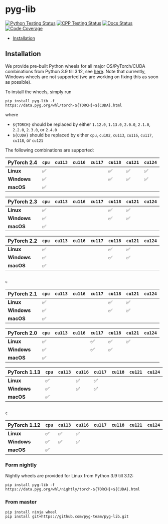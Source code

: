 [python-testing-image]: https://github.com/pyg-team/pyg-lib/actions/workflows/python_testing.yml/badge.svg
[python-testing-url]: https://github.com/pyg-team/pyg-lib/actions/workflows/python_testing.yml
[cpp-testing-image]: https://github.com/pyg-team/pyg-lib/actions/workflows/cpp_testing.yml/badge.svg
[cpp-testing-url]: https://github.com/pyg-team/pyg-lib/actions/workflows/cpp_testing.yml
[docs-image]: https://readthedocs.org/projects/pyg-lib/badge/?version=latest
[docs-url]: https://pyg-lib.readthedocs.io/en/latest/?badge=latest
[coverage-image]: https://codecov.io/gh/pyg-team/pyg-lib/branch/master/graph/badge.svg
[coverage-url]: https://codecov.io/github/pyg-team/pyg-lib?branch=master

# pyg-lib

[![Python Testing Status][python-testing-image]][python-testing-url]
[![CPP Testing Status][cpp-testing-image]][cpp-testing-url]
[![Docs Status][docs-image]][docs-url]
[![Code Coverage][coverage-image]][coverage-url]

* [Installation](#installation)

## Installation

We provide pre-built Python wheels for all major OS/PyTorch/CUDA combinations from Python 3.9 till 3.12, see [here](https://data.pyg.org/whl).
Note that currently, Windows wheels are not supported (we are working on fixing this as soon as possible).

To install the wheels, simply run

```
pip install pyg-lib -f https://data.pyg.org/whl/torch-${TORCH}+${CUDA}.html
```

where

* `${TORCH}` should be replaced by either `1.12.0`, `1.13.0`, `2.0.0`, `2.1.0`, `2.2.0`, `2.3.0`, or `2.4.0`
* `${CUDA}` should be replaced by either `cpu`, `cu102`, `cu113`, `cu116`, `cu117`, `cu118`, or `cu121`

The following combinations are supported:

| PyTorch 2.4  | `cpu` | `cu113` | `cu116` | `cu117` | `cu118` | `cu121` | `cu124` |
|--------------|-------|---------|---------|---------|---------|---------|---------|
| **Linux**    | ✅    |         |         |         | ✅      | ✅      | ✅      |
| **Windows**  | ✅    |         |         |         | ✅      | ✅      | ✅      |
| **macOS**    | ✅    |         |         |         |         |         |         |

| PyTorch 2.3  | `cpu` | `cu113` | `cu116` | `cu117` | `cu118` | `cu121` | `cu124` |
|--------------|-------|---------|---------|---------|---------|---------|---------|
| **Linux**    | ✅    |         |         |         | ✅      | ✅      |         |
| **Windows**  | ✅    |         |         |         | ✅      | ✅      |         |
| **macOS**    | ✅    |         |         |         |         |         |         |

| PyTorch 2.2  | `cpu` | `cu113` | `cu116` | `cu117` | `cu118` | `cu121` | `cu124` |
|--------------|-------|---------|---------|---------|---------|---------|---------|
| **Linux**    | ✅    |         |         |         | ✅      | ✅      |         |
| **Windows**  | ✅    |         |         |         | ✅      | ✅      |         |
| **macOS**    | ✅    |         |         |         |         |         |         |
                                                                                   c
| PyTorch 2.1  | `cpu` | `cu113` | `cu116` | `cu117` | `cu118` | `cu121` | `cu124` |
|--------------|-------|---------|---------|---------|---------|---------|---------|
| **Linux**    | ✅    |         |         |         | ✅      | ✅      |         |
| **Windows**  | ✅    |         |         |         | ✅      | ✅      |         |
| **macOS**    | ✅    |         |         |         |         |         |         |

| PyTorch 2.0  | `cpu` | `cu113` | `cu116` | `cu117` | `cu118` | `cu121` | `cu124` |
|--------------|-------|---------|---------|---------|---------|---------|---------|
| **Linux**    | ✅    |         |         | ✅      | ✅      | ✅      |         |
| **Windows**  | ✅    |         |         | ✅      | ✅      |         |         |
| **macOS**    | ✅    |         |         |         |         |         |         |

| PyTorch 1.13 | `cpu` | `cu113` | `cu116` | `cu117` | `cu118` | `cu121` | `cu124` |
|--------------|-------|---------|---------|---------|---------|---------|---------|
| **Linux**    | ✅    |         | ✅      | ✅      |         |         |         |
| **Windows**  | ✅    |         | ✅      | ✅      |         |         |         |
| **macOS**    | ✅    |         |         |         |         |         |         |
                                                                                   c
| PyTorch 1.12 | `cpu` | `cu113` | `cu116` | `cu117` | `cu118` | `cu121` | `cu124` |
|--------------|-------|---------|---------|---------|---------| --------|---------|
| **Linux**    | ✅    | ✅      | ✅      |         |         |         |         |
| **Windows**  | ✅    | ✅      | ✅      |         |         |         |         |
| **macOS**    | ✅    |         |         |         |         |         |         |

### Form nightly

Nightly wheels are provided for Linux from Python 3.9 till 3.12:

```
pip install pyg-lib -f https://data.pyg.org/whl/nightly/torch-${TORCH}+${CUDA}.html
```

### From master

```
pip install ninja wheel
pip install git+https://github.com/pyg-team/pyg-lib.git
```
